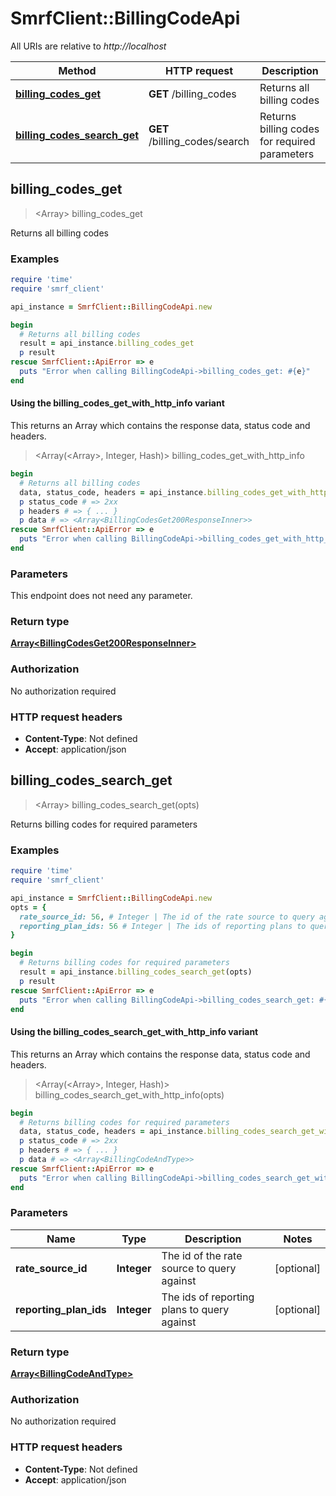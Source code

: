 # SmrfClient::BillingCodeApi

All URIs are relative to *http://localhost*

| Method | HTTP request | Description |
| ------ | ------------ | ----------- |
| [**billing_codes_get**](BillingCodeApi.md#billing_codes_get) | **GET** /billing_codes | Returns all billing codes |
| [**billing_codes_search_get**](BillingCodeApi.md#billing_codes_search_get) | **GET** /billing_codes/search | Returns billing codes for required parameters |


## billing_codes_get

> <Array<BillingCodesGet200ResponseInner>> billing_codes_get

Returns all billing codes

### Examples

```ruby
require 'time'
require 'smrf_client'

api_instance = SmrfClient::BillingCodeApi.new

begin
  # Returns all billing codes
  result = api_instance.billing_codes_get
  p result
rescue SmrfClient::ApiError => e
  puts "Error when calling BillingCodeApi->billing_codes_get: #{e}"
end
```

#### Using the billing_codes_get_with_http_info variant

This returns an Array which contains the response data, status code and headers.

> <Array(<Array<BillingCodesGet200ResponseInner>>, Integer, Hash)> billing_codes_get_with_http_info

```ruby
begin
  # Returns all billing codes
  data, status_code, headers = api_instance.billing_codes_get_with_http_info
  p status_code # => 2xx
  p headers # => { ... }
  p data # => <Array<BillingCodesGet200ResponseInner>>
rescue SmrfClient::ApiError => e
  puts "Error when calling BillingCodeApi->billing_codes_get_with_http_info: #{e}"
end
```

### Parameters

This endpoint does not need any parameter.

### Return type

[**Array&lt;BillingCodesGet200ResponseInner&gt;**](BillingCodesGet200ResponseInner.md)

### Authorization

No authorization required

### HTTP request headers

- **Content-Type**: Not defined
- **Accept**: application/json


## billing_codes_search_get

> <Array<BillingCodeAndType>> billing_codes_search_get(opts)

Returns billing codes for required parameters

### Examples

```ruby
require 'time'
require 'smrf_client'

api_instance = SmrfClient::BillingCodeApi.new
opts = {
  rate_source_id: 56, # Integer | The id of the rate source to query against
  reporting_plan_ids: 56 # Integer | The ids of reporting plans to query against
}

begin
  # Returns billing codes for required parameters
  result = api_instance.billing_codes_search_get(opts)
  p result
rescue SmrfClient::ApiError => e
  puts "Error when calling BillingCodeApi->billing_codes_search_get: #{e}"
end
```

#### Using the billing_codes_search_get_with_http_info variant

This returns an Array which contains the response data, status code and headers.

> <Array(<Array<BillingCodeAndType>>, Integer, Hash)> billing_codes_search_get_with_http_info(opts)

```ruby
begin
  # Returns billing codes for required parameters
  data, status_code, headers = api_instance.billing_codes_search_get_with_http_info(opts)
  p status_code # => 2xx
  p headers # => { ... }
  p data # => <Array<BillingCodeAndType>>
rescue SmrfClient::ApiError => e
  puts "Error when calling BillingCodeApi->billing_codes_search_get_with_http_info: #{e}"
end
```

### Parameters

| Name | Type | Description | Notes |
| ---- | ---- | ----------- | ----- |
| **rate_source_id** | **Integer** | The id of the rate source to query against | [optional] |
| **reporting_plan_ids** | **Integer** | The ids of reporting plans to query against | [optional] |

### Return type

[**Array&lt;BillingCodeAndType&gt;**](BillingCodeAndType.md)

### Authorization

No authorization required

### HTTP request headers

- **Content-Type**: Not defined
- **Accept**: application/json

